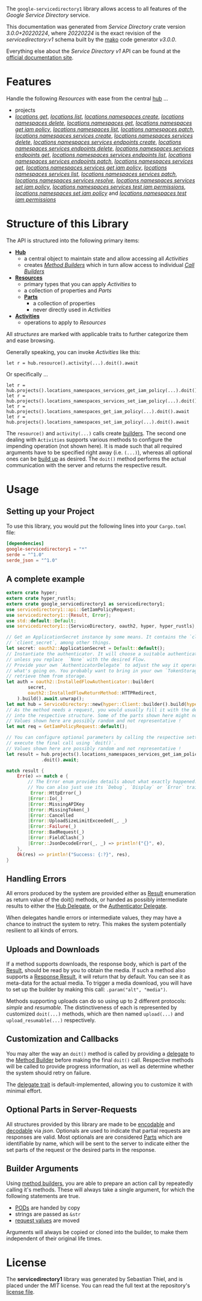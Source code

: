 <!---
DO NOT EDIT !
This file was generated automatically from 'src/mako/api/README.md.mako'
DO NOT EDIT !
-->
The `google-servicedirectory1` library allows access to all features of the *Google Service Directory* service.

This documentation was generated from *Service Directory* crate version *3.0.0+20220224*, where *20220224* is the exact revision of the *servicedirectory:v1* schema built by the [mako](http://www.makotemplates.org/) code generator *v3.0.0*.

Everything else about the *Service Directory* *v1* API can be found at the
[official documentation site](https://cloud.google.com/service-directory).
# Features

Handle the following *Resources* with ease from the central [hub](https://docs.rs/google-servicedirectory1/3.0.0+20220224/google_servicedirectory1/ServiceDirectory) ... 

* projects
 * [*locations get*](https://docs.rs/google-servicedirectory1/3.0.0+20220224/google_servicedirectory1/api::ProjectLocationGetCall), [*locations list*](https://docs.rs/google-servicedirectory1/3.0.0+20220224/google_servicedirectory1/api::ProjectLocationListCall), [*locations namespaces create*](https://docs.rs/google-servicedirectory1/3.0.0+20220224/google_servicedirectory1/api::ProjectLocationNamespaceCreateCall), [*locations namespaces delete*](https://docs.rs/google-servicedirectory1/3.0.0+20220224/google_servicedirectory1/api::ProjectLocationNamespaceDeleteCall), [*locations namespaces get*](https://docs.rs/google-servicedirectory1/3.0.0+20220224/google_servicedirectory1/api::ProjectLocationNamespaceGetCall), [*locations namespaces get iam policy*](https://docs.rs/google-servicedirectory1/3.0.0+20220224/google_servicedirectory1/api::ProjectLocationNamespaceGetIamPolicyCall), [*locations namespaces list*](https://docs.rs/google-servicedirectory1/3.0.0+20220224/google_servicedirectory1/api::ProjectLocationNamespaceListCall), [*locations namespaces patch*](https://docs.rs/google-servicedirectory1/3.0.0+20220224/google_servicedirectory1/api::ProjectLocationNamespacePatchCall), [*locations namespaces services create*](https://docs.rs/google-servicedirectory1/3.0.0+20220224/google_servicedirectory1/api::ProjectLocationNamespaceServiceCreateCall), [*locations namespaces services delete*](https://docs.rs/google-servicedirectory1/3.0.0+20220224/google_servicedirectory1/api::ProjectLocationNamespaceServiceDeleteCall), [*locations namespaces services endpoints create*](https://docs.rs/google-servicedirectory1/3.0.0+20220224/google_servicedirectory1/api::ProjectLocationNamespaceServiceEndpointCreateCall), [*locations namespaces services endpoints delete*](https://docs.rs/google-servicedirectory1/3.0.0+20220224/google_servicedirectory1/api::ProjectLocationNamespaceServiceEndpointDeleteCall), [*locations namespaces services endpoints get*](https://docs.rs/google-servicedirectory1/3.0.0+20220224/google_servicedirectory1/api::ProjectLocationNamespaceServiceEndpointGetCall), [*locations namespaces services endpoints list*](https://docs.rs/google-servicedirectory1/3.0.0+20220224/google_servicedirectory1/api::ProjectLocationNamespaceServiceEndpointListCall), [*locations namespaces services endpoints patch*](https://docs.rs/google-servicedirectory1/3.0.0+20220224/google_servicedirectory1/api::ProjectLocationNamespaceServiceEndpointPatchCall), [*locations namespaces services get*](https://docs.rs/google-servicedirectory1/3.0.0+20220224/google_servicedirectory1/api::ProjectLocationNamespaceServiceGetCall), [*locations namespaces services get iam policy*](https://docs.rs/google-servicedirectory1/3.0.0+20220224/google_servicedirectory1/api::ProjectLocationNamespaceServiceGetIamPolicyCall), [*locations namespaces services list*](https://docs.rs/google-servicedirectory1/3.0.0+20220224/google_servicedirectory1/api::ProjectLocationNamespaceServiceListCall), [*locations namespaces services patch*](https://docs.rs/google-servicedirectory1/3.0.0+20220224/google_servicedirectory1/api::ProjectLocationNamespaceServicePatchCall), [*locations namespaces services resolve*](https://docs.rs/google-servicedirectory1/3.0.0+20220224/google_servicedirectory1/api::ProjectLocationNamespaceServiceResolveCall), [*locations namespaces services set iam policy*](https://docs.rs/google-servicedirectory1/3.0.0+20220224/google_servicedirectory1/api::ProjectLocationNamespaceServiceSetIamPolicyCall), [*locations namespaces services test iam permissions*](https://docs.rs/google-servicedirectory1/3.0.0+20220224/google_servicedirectory1/api::ProjectLocationNamespaceServiceTestIamPermissionCall), [*locations namespaces set iam policy*](https://docs.rs/google-servicedirectory1/3.0.0+20220224/google_servicedirectory1/api::ProjectLocationNamespaceSetIamPolicyCall) and [*locations namespaces test iam permissions*](https://docs.rs/google-servicedirectory1/3.0.0+20220224/google_servicedirectory1/api::ProjectLocationNamespaceTestIamPermissionCall)




# Structure of this Library

The API is structured into the following primary items:

* **[Hub](https://docs.rs/google-servicedirectory1/3.0.0+20220224/google_servicedirectory1/ServiceDirectory)**
    * a central object to maintain state and allow accessing all *Activities*
    * creates [*Method Builders*](https://docs.rs/google-servicedirectory1/3.0.0+20220224/google_servicedirectory1/client::MethodsBuilder) which in turn
      allow access to individual [*Call Builders*](https://docs.rs/google-servicedirectory1/3.0.0+20220224/google_servicedirectory1/client::CallBuilder)
* **[Resources](https://docs.rs/google-servicedirectory1/3.0.0+20220224/google_servicedirectory1/client::Resource)**
    * primary types that you can apply *Activities* to
    * a collection of properties and *Parts*
    * **[Parts](https://docs.rs/google-servicedirectory1/3.0.0+20220224/google_servicedirectory1/client::Part)**
        * a collection of properties
        * never directly used in *Activities*
* **[Activities](https://docs.rs/google-servicedirectory1/3.0.0+20220224/google_servicedirectory1/client::CallBuilder)**
    * operations to apply to *Resources*

All *structures* are marked with applicable traits to further categorize them and ease browsing.

Generally speaking, you can invoke *Activities* like this:

```Rust,ignore
let r = hub.resource().activity(...).doit().await
```

Or specifically ...

```ignore
let r = hub.projects().locations_namespaces_services_get_iam_policy(...).doit().await
let r = hub.projects().locations_namespaces_services_set_iam_policy(...).doit().await
let r = hub.projects().locations_namespaces_get_iam_policy(...).doit().await
let r = hub.projects().locations_namespaces_set_iam_policy(...).doit().await
```

The `resource()` and `activity(...)` calls create [builders][builder-pattern]. The second one dealing with `Activities` 
supports various methods to configure the impending operation (not shown here). It is made such that all required arguments have to be 
specified right away (i.e. `(...)`), whereas all optional ones can be [build up][builder-pattern] as desired.
The `doit()` method performs the actual communication with the server and returns the respective result.

# Usage

## Setting up your Project

To use this library, you would put the following lines into your `Cargo.toml` file:

```toml
[dependencies]
google-servicedirectory1 = "*"
serde = "^1.0"
serde_json = "^1.0"
```

## A complete example

```Rust
extern crate hyper;
extern crate hyper_rustls;
extern crate google_servicedirectory1 as servicedirectory1;
use servicedirectory1::api::GetIamPolicyRequest;
use servicedirectory1::{Result, Error};
use std::default::Default;
use servicedirectory1::{ServiceDirectory, oauth2, hyper, hyper_rustls};

// Get an ApplicationSecret instance by some means. It contains the `client_id` and 
// `client_secret`, among other things.
let secret: oauth2::ApplicationSecret = Default::default();
// Instantiate the authenticator. It will choose a suitable authentication flow for you, 
// unless you replace  `None` with the desired Flow.
// Provide your own `AuthenticatorDelegate` to adjust the way it operates and get feedback about 
// what's going on. You probably want to bring in your own `TokenStorage` to persist tokens and
// retrieve them from storage.
let auth = oauth2::InstalledFlowAuthenticator::builder(
        secret,
        oauth2::InstalledFlowReturnMethod::HTTPRedirect,
    ).build().await.unwrap();
let mut hub = ServiceDirectory::new(hyper::Client::builder().build(hyper_rustls::HttpsConnector::with_native_roots()), auth);
// As the method needs a request, you would usually fill it with the desired information
// into the respective structure. Some of the parts shown here might not be applicable !
// Values shown here are possibly random and not representative !
let mut req = GetIamPolicyRequest::default();

// You can configure optional parameters by calling the respective setters at will, and
// execute the final call using `doit()`.
// Values shown here are possibly random and not representative !
let result = hub.projects().locations_namespaces_services_get_iam_policy(req, "resource")
             .doit().await;

match result {
    Err(e) => match e {
        // The Error enum provides details about what exactly happened.
        // You can also just use its `Debug`, `Display` or `Error` traits
         Error::HttpError(_)
        |Error::Io(_)
        |Error::MissingAPIKey
        |Error::MissingToken(_)
        |Error::Cancelled
        |Error::UploadSizeLimitExceeded(_, _)
        |Error::Failure(_)
        |Error::BadRequest(_)
        |Error::FieldClash(_)
        |Error::JsonDecodeError(_, _) => println!("{}", e),
    },
    Ok(res) => println!("Success: {:?}", res),
}

```
## Handling Errors

All errors produced by the system are provided either as [Result](https://docs.rs/google-servicedirectory1/3.0.0+20220224/google_servicedirectory1/client::Result) enumeration as return value of
the doit() methods, or handed as possibly intermediate results to either the 
[Hub Delegate](https://docs.rs/google-servicedirectory1/3.0.0+20220224/google_servicedirectory1/client::Delegate), or the [Authenticator Delegate](https://docs.rs/yup-oauth2/*/yup_oauth2/trait.AuthenticatorDelegate.html).

When delegates handle errors or intermediate values, they may have a chance to instruct the system to retry. This 
makes the system potentially resilient to all kinds of errors.

## Uploads and Downloads
If a method supports downloads, the response body, which is part of the [Result](https://docs.rs/google-servicedirectory1/3.0.0+20220224/google_servicedirectory1/client::Result), should be
read by you to obtain the media.
If such a method also supports a [Response Result](https://docs.rs/google-servicedirectory1/3.0.0+20220224/google_servicedirectory1/client::ResponseResult), it will return that by default.
You can see it as meta-data for the actual media. To trigger a media download, you will have to set up the builder by making
this call: `.param("alt", "media")`.

Methods supporting uploads can do so using up to 2 different protocols: 
*simple* and *resumable*. The distinctiveness of each is represented by customized 
`doit(...)` methods, which are then named `upload(...)` and `upload_resumable(...)` respectively.

## Customization and Callbacks

You may alter the way an `doit()` method is called by providing a [delegate](https://docs.rs/google-servicedirectory1/3.0.0+20220224/google_servicedirectory1/client::Delegate) to the 
[Method Builder](https://docs.rs/google-servicedirectory1/3.0.0+20220224/google_servicedirectory1/client::CallBuilder) before making the final `doit()` call. 
Respective methods will be called to provide progress information, as well as determine whether the system should 
retry on failure.

The [delegate trait](https://docs.rs/google-servicedirectory1/3.0.0+20220224/google_servicedirectory1/client::Delegate) is default-implemented, allowing you to customize it with minimal effort.

## Optional Parts in Server-Requests

All structures provided by this library are made to be [encodable](https://docs.rs/google-servicedirectory1/3.0.0+20220224/google_servicedirectory1/client::RequestValue) and 
[decodable](https://docs.rs/google-servicedirectory1/3.0.0+20220224/google_servicedirectory1/client::ResponseResult) via *json*. Optionals are used to indicate that partial requests are responses 
are valid.
Most optionals are are considered [Parts](https://docs.rs/google-servicedirectory1/3.0.0+20220224/google_servicedirectory1/client::Part) which are identifiable by name, which will be sent to 
the server to indicate either the set parts of the request or the desired parts in the response.

## Builder Arguments

Using [method builders](https://docs.rs/google-servicedirectory1/3.0.0+20220224/google_servicedirectory1/client::CallBuilder), you are able to prepare an action call by repeatedly calling it's methods.
These will always take a single argument, for which the following statements are true.

* [PODs][wiki-pod] are handed by copy
* strings are passed as `&str`
* [request values](https://docs.rs/google-servicedirectory1/3.0.0+20220224/google_servicedirectory1/client::RequestValue) are moved

Arguments will always be copied or cloned into the builder, to make them independent of their original life times.

[wiki-pod]: http://en.wikipedia.org/wiki/Plain_old_data_structure
[builder-pattern]: http://en.wikipedia.org/wiki/Builder_pattern
[google-go-api]: https://github.com/google/google-api-go-client

# License
The **servicedirectory1** library was generated by Sebastian Thiel, and is placed 
under the *MIT* license.
You can read the full text at the repository's [license file][repo-license].

[repo-license]: https://github.com/Byron/google-apis-rsblob/main/LICENSE.md
